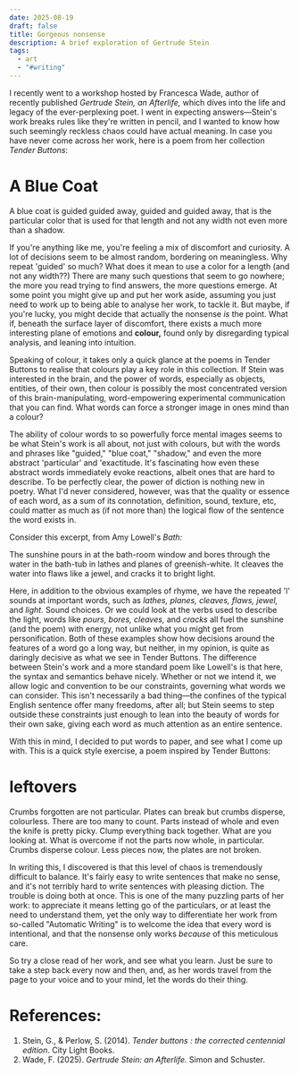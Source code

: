 ```yaml
---
date: 2025-08-19
draft: false
title: Gorgeous nonsense
description: A brief exploration of Gertrude Stein
tags:
  - art
  - "#writing"
---
```

I recently went to a workshop hosted by Francesca Wade, author of recently published *Gertrude Stein, an Afterlife,* which dives into the life and legacy of the ever-perplexing poet. I went in expecting answers—Stein's work breaks rules like they're written in pencil, and I wanted to know how such seemingly reckless chaos could have actual meaning. In case you have never come across her work, here is a poem from her collection *Tender Buttons*:

<div class="poem">
<h1>A Blue Coat </h1>
A blue coat is guided guided away, guided and guided away, that is the particular color that is used for that length and not any width not even more than a shadow.
</div>

If you're anything like me, you're feeling a mix of discomfort and curiosity. A lot of decisions seem to be almost random, bordering on meaningless. Why repeat 'guided' so much? What does it mean to use a color for a length (and not any width??) There are many such questions that seem to go nowhere; the more you read trying to find answers, the more questions emerge. At some point you might give up and put her work aside, assuming you just need to work up to being able to analyse her work, to tackle it. But maybe, if you're lucky, you might decide that actually the nonsense *is* the point. What if, beneath the surface layer of discomfort, there exists a much more interesting plane of emotions and **colour,** found only by disregarding typical analysis, and leaning into intuition. 

Speaking of colour, it takes only a quick glance at the poems in Tender Buttons to realise that colours play a key role in this collection. If Stein was interested in the brain, and the power of words, especially as objects, entities, of their own, then colour is possibly the most concentrated version of this brain-manipulating, word-empowering experimental communication that you can find. What words can force a stronger image in ones mind than a colour?

The ability of colour words to so powerfully force mental images seems to be what Stein's work is all about, not just with colours, but with the words and phrases like "guided," "blue coat," "shadow," and even the more abstract 'particular' and 'exactitude. It's fascinating how even these abstract words immediately evoke reactions, albeit ones that are hard to describe. To be perfectly clear, the power of diction is nothing new in poetry. What I'd never considered, however, was that the quality or essence of each word, as a sum of its connotation, definition, sound, texture, etc, could matter as much as (if not more than) the logical flow of the sentence the word exists in. 

Consider this excerpt, from Amy Lowell's *Bath:*

<div class="poem">
The sunshine pours in at the bath-room window and bores through the water in the bath-tub in lathes and planes of greenish-white. It cleaves the water into flaws like a jewel, and cracks it to bright light.
</div>

Here, in addition to the obvious examples of rhyme, we have the repeated 'l' sounds at important words, such as *lathes, planes, cleaves, flaws, jewel,* and *light.* Sound choices. Or we could look at the verbs used to describe the light, words like *pours, bores, cleaves,* and *cracks* all fuel the sunshine (and the poem) with energy, not unlike what you might get from personification. Both of these examples show how decisions around the features of a word go a long way, but neither, in my opinion, is quite as daringly decisive as what we see in Tender Buttons. The difference between Stein's work and a more standard poem like Lowell's is that here, the syntax and semantics behave nicely. Whether or not we intend it, we allow logic and convention to be our constraints, governing what words we can consider. This isn't necessarily a bad thing—the confines of the typical English sentence offer many freedoms, after all; but Stein seems to step outside these constraints just enough to lean into the beauty of words for their own sake, giving each word as much attention as an entire sentence.

With this in mind, I decided to put words to paper, and see what I come up with. This is a quick style exercise, a poem inspired by Tender Buttons:

<div class="poem">
<h1>leftovers</h1>
Crumbs forgotten are not particular. Plates can break but crumbs disperse, colourless. There are too many to count. Parts instead of whole and even the knife is pretty picky. 
Clump everything back together. What are you looking at. What is overcome if not the parts now whole, in particular. <br> Crumbs disperse colour. Less pieces now, the plates are not broken. 
</div>   

In writing this, I discovered is that this level of chaos is tremendously difficult to balance. It's fairly easy to write sentences that make no sense, and it's not terribly hard to write sentences with pleasing diction. The trouble is doing both at once. This is one of the many puzzling parts of her work: to appreciate it means letting go of the particulars, or at least the need to understand them, yet the only way to differentiate her work from so-called "Automatic Writing" is to welcome the idea that every word is intentional, and that the nonsense only works *because* of this meticulous care. 

So try a close read of her work, and see what you learn. Just be sure to take a step back every now and then, and, as her words travel from the page to your voice and to your mind, let the words do their thing. 
# References:
1. Stein, G., & Perlow, S. (2014). _Tender buttons : the corrected centennial edition_. City Light Books.
2. Wade, F. (2025). _Gertrude Stein: an Afterlife._ Simon and Schuster.

‌
